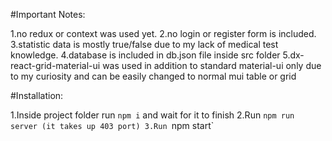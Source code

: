 #Important Notes:

1.no redux or context was used yet.
2.no login or register form is included.
3.statistic data is mostly true/false due to my lack of medical test knowledge.
4.database is included in db.json file inside src folder
5.dx-react-grid-material-ui was used in addition to standard material-ui only due to my curiosity and can be easily changed to normal mui table or grid

#Installation:

1.Inside project folder run `npm i` and wait for it to finish
2.Run `npm run server (it takes up 403 port)
3.Run `npm start`
